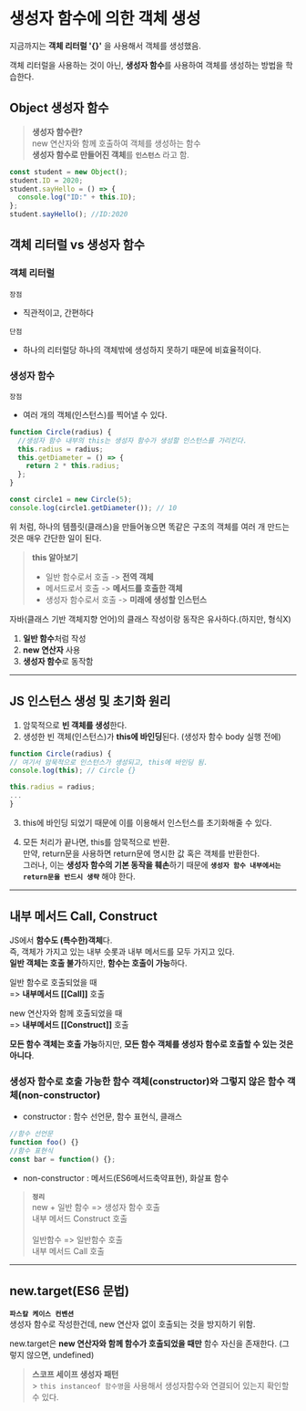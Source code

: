 # 생성자 함수에 의한 객체 생성

지금까지는 **객체 리터럴 '{}'** 을 사용해서 객체를 생성했음.

객체 리터럴을 사용하는 것이 아닌, **생성자 함수**를 사용하여 객체를 생성하는 방법을 학습한다.

## Object 생성자 함수

> **생성자 함수란?**<br>
> new 연산자와 함께 호출하여 객체를 생성하는 함수<br>
> **생성자 함수로 만들어진 객체**를 **`인스턴스`** 라고 함.

```javascript
const student = new Object();
student.ID = 2020;
student.sayHello = () => {
  console.log("ID:" + this.ID);
};
student.sayHello(); //ID:2020
```

## 객체 리터럴 vs 생성자 함수

### 객체 리터럴

`장점`<br>

- 직관적이고, 간편하다

`단점`<br>

- 하나의 리터럴당 하나의 객체밖에 생성하지 못하기 때문에 비효율적이다.

### 생성자 함수

`장점`<br>

- 여러 개의 객체(인스턴스)를 찍어낼 수 있다.

```javascript
function Circle(radius) {
  //생성자 함수 내부의 this는 생성자 함수가 생성할 인스턴스를 가리킨다.
  this.radius = radius;
  this.getDiameter = () => {
    return 2 * this.radius;
  };
}

const circle1 = new Circle(5);
console.log(circle1.getDiameter()); // 10
```

위 처럼, 하나의 템플릿(클래스)을 만들어놓으면 똑같은 구조의 객체를 여러 개 만드는 것은 매우 간단한 일이 된다.

> **this 알아보기**<br>
>
> - 일반 함수로서 호출 -> **전역 객체**
> - 메서드로서 호출 -> **메서드를 호출한 객체**
> - 생성자 함수로서 호출 -> **미래에 생성할 인스턴스**

자바(클래스 기반 객체지향 언어)의 클래스 작성이랑 동작은 유사하다.(하지만, 형식X)

1. **일반 함수**처럼 작성
2. **new 연산자** 사용
3. **생성자 함수**로 동작함

---

## JS 인스턴스 생성 및 초기화 원리

1. 암묵적으로 **빈 객체를 생성**한다.
2. 생성한 빈 객체(인스턴스)가 **this에 바인딩**된다. (생성자 함수 body 실행 전에)

```javascript
function Circle(radius) {
// 여기서 암묵적으로 인스턴스가 생성되고, this에 바인딩 됨.
console.log(this); // Circle {}

this.radius = radius;
...
}
```

3. this에 바인딩 되었기 때문에 이를 이용해서 인스턴스를 초기화해줄 수 있다.

4. 모든 처리가 끝나면, this를 암묵적으로 반환.<br>만약, return문을 사용하면 return문에 명시한 값 혹은 객체를 반환한다.<br>
   그러나, 이는 **생성자 함수의 기본 동작을 훼손**하기 때문에 **`생성자 함수 내부에서는 return문을 반드시 생략`** 해야 한다.

---

## 내부 메서드 Call, Construct

JS에서 **함수도 (특수한)객체**다.<br>
즉, 객체가 가지고 있는 내부 슷롯과 내부 메서드를 모두 가지고 있다.<br>
**일반 객체는 호출 불가**하지만, **함수는 호출이 가능**하다.

일반 함수로 호출되었을 때<br>
=> **내부메서드 [[Call]]** 호출

new 연산자와 함께 호출되었을 때<br>
=> **내부메서드 [[Construct]]** 호출

**모든 함수 객체는 호출 가능**하지만,
**모든 함수 객체를 생성자 함수로 호출할 수 있는 것은 아니다**.

### 생성자 함수로 호출 가능한 함수 객체(constructor)와 그렇지 않은 함수 객체(non-constructor)

- constructor : 함수 선언문, 함수 표현식, 클래스

```JAVASCRIPT
//함수 선언문
function foo() {}
//함수 표현식
const bar = function() {};
```

- non-constructor : 메서드(ES6메서드축약표현), 화살표 함수

> **`정리`**<br>
> new + 일반 함수 => 생성자 함수 호출<br>
> 내부 메서드 Construct 호출<br><br>
> 일반함수 => 일반함수 호출<br>
> 내부 메서드 Call 호출

---

## new.target(ES6 문법)

**`파스칼 케이스 컨벤션`**<br>
생성자 함수로 작성한건데, new 연산자 없이 호출되는 것을 방지하기 위함.

new.target은 **new 연산자와 함께 함수가 호출되었을 때만** 함수 자신을 존재한다.
(그렇지 않으면, undefined)

> **스코프 세이프 생성자 패턴**<br> > `this instanceof 함수명`을 사용해서 생성자함수와 연결되어 있는지 확인할 수 있다.
